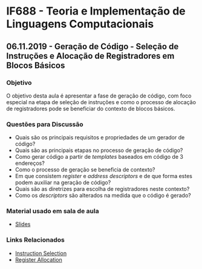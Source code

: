 # IF688 - Teoria e Implementação de Linguagens Computacionais

## 06.11.2019 - Geração de Código - Seleção de Instruções e Alocação de Registradores em Blocos Básicos

### Objetivo

O objetivo desta aula é apresentar a fase de geração de código, com foco especial na etapa de seleção de instruções e como o processo de alocação de registradores pode se beneficiar do contexto de blocos básicos. 

### Questões para Discussão

- Quais são os principais requisitos e propriedades de um gerador de código?
- Quais são as principais etapas no processo de geração de código?
- Como gerar código a partir de _templates_ baseados em código de 3 endereços?
- Como o processo de geração se beneficia de contexto?
- Em que consistem _register_ e _address descriptors_ e de que forma estes podem auxiliar na geração de código?
- Quais são as diretrizes para escolha de registradores neste contexto? 
- Como os _descriptors_ são alterados na medida que o código é gerado?

### Material usado em sala de aula

- [Slides](https://drive.google.com/file/d/1AqAQBAiEUgrFDvaGgpH8Y6zaOwZo3eRx/view)

### Links Relacionados

- [Instruction Selection](https://en.wikipedia.org/wiki/Instruction_selection)
- [Register Allocation](https://en.wikipedia.org/wiki/Register_allocation)